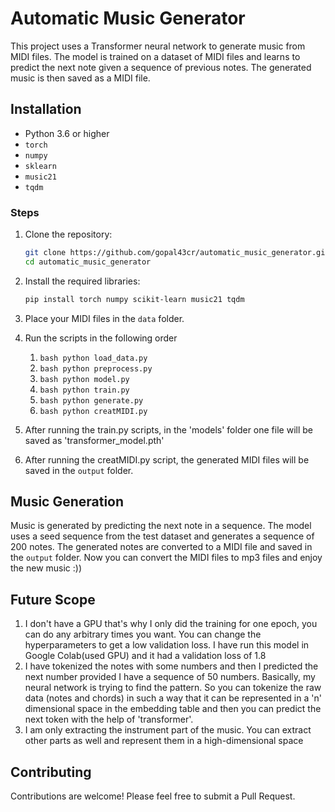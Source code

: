 # Automatic Music Generator

This project uses a Transformer neural network to generate music from MIDI files. The model is trained on a dataset of MIDI files and learns to predict the next note given a sequence of previous notes. The generated music is then saved as a MIDI file.

## Installation
- Python 3.6 or higher
- `torch`
- `numpy`
- `sklearn`
- `music21`
- `tqdm`

### Steps

1. Clone the repository:
    ```bash
    git clone https://github.com/gopal43cr/automatic_music_generator.git
    cd automatic_music_generator
    ```

2. Install the required libraries:
    ```bash
    pip install torch numpy scikit-learn music21 tqdm
    ```

3. Place your MIDI files in the `data` folder.

4. Run the scripts in the following order
   1. ```bash python load_data.py ```
   2. ```bash python preprocess.py ```
   3. ```bash python model.py ```
   4. ```bash python train.py ```
   5. ```bash python generate.py ```
   6. ```bash python creatMIDI.py ```
      
5. After running the train.py scripts, in the 'models' folder one file will be saved as 'transformer_model.pth'
   
4. After running the creatMIDI.py script, the generated MIDI files will be saved in the `output` folder.

## Music Generation

Music is generated by predicting the next note in a sequence. The model uses a seed sequence from the test dataset and generates a sequence of 200 notes. The generated notes are converted to a MIDI file and saved in the `output` folder. Now you can convert the MIDI files to mp3 files and enjoy the new music :))

## Future Scope

1. I don't have a GPU that's why I only did the training for one epoch, you can do any arbitrary times you want. You can change the hyperparameters to get a low validation loss. I have run 
   this model in Google Colab(used GPU) and it had a validation loss of 1.8
2. I have tokenized the notes with some numbers and then I predicted the next number provided I have a sequence of 50 numbers. Basically, my neural network is trying to find the pattern. So 
   you can tokenize the raw data (notes and chords) in such a way that it can be represented in a 'n' dimensional space in the embedding table and then you can predict the next token with 
   the help of 'transformer'.
3. I am only extracting the instrument part of the music. You can extract other parts as well and represent them in a high-dimensional space

## Contributing

Contributions are welcome! Please feel free to submit a Pull Request.
